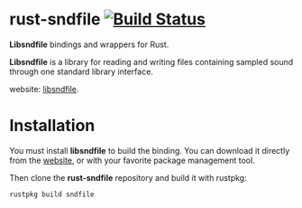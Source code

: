 rust-sndfile [![Build Status](https://travis-ci.org/JeremyLetang/rust-sndfile.png?branch=master)](https://travis-ci.org/JeremyLetang/rust-sndfile)
============

__Libsndfile__ bindings and wrappers for Rust.

__Libsndfile__ is a library for reading and writing files containing sampled sound through one standard library interface.

website: [libsndfile](http://www.mega-nerd.com/libsndfile).

# Installation

You must install __libsndfile__ to build the binding. You can download it directly from the [website](http://www.mega-nerd.com/libsndfile/#Download),
or with your favorite package management tool.

Then clone the __rust-sndfile__ repository and build it with rustpkg:

```Shell
rustpkg build sndfile
```
